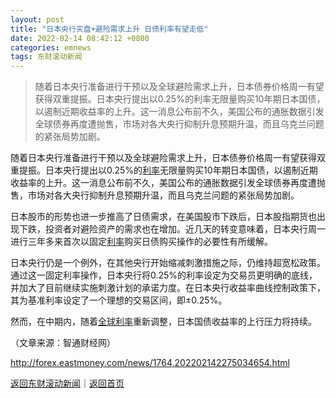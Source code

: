 ```yaml
---
layout: post
title: "日本央行买盘+避险需求上升 日债利率有望走低"
date: 2022-02-14 08:42:12 +0800
categories: emnews
tags: 东财滚动新闻
---
```

> 随着日本央行准备进行干预以及全球避险需求上升，日本债券价格周一有望获得双重提振。日本央行提出以0.25%的利率无限量购买10年期日本国债，以遏制近期收益率的上升。这一消息公布前不久，美国公布的通胀数据引发全球债券再度遭抛售，市场对各大央行抑制升息预期升温，而且乌克兰问题的紧张局势加剧。

<p>随着日本央行准备进行干预以及全球避险需求上升，日本债券价格周一有望获得双重提振。日本央行提出以0.25%的<span id="Info.344"><a href="http://data.eastmoney.com/cjsj/yhll.html" class="infokey">利率</a></span>无限量购买10年期日本国债，以遏制近期收益率的上升。这一消息公布前不久，美国公布的通胀数据引发全球债券再度遭抛售，市场对各大央行抑制升息预期升温，而且乌克兰问题的紧张局势加剧。</p><p>日本股市的形势也进一步推高了日债需求，在美国股市下跌后，日本股指期货也出现下跌，投资者对避险资产的需求也在增加。近几天的转变意味着，日本央行周一进行三年多来首次以固定<span id="Info.391"><a href="http://data.eastmoney.com/cjsj/yhll.html" class="infokey">利率</a></span>购买日债购买操作的必要性有所缓解。</p><p>日本央行仍是一个例外，在其他央行开始缩减刺激措施之际，仍维持超宽松政策。通过这一固定利率操作，日本央行将0.25%的利率设定为交易员更明确的底线，并加大了目前继续实施刺激计划的承诺力度。在日本央行收益率曲线控制政策下，其为基准利率设定了一个理想的交易区间，即±0.25%。</p><p>然而，在中期内，随着<span id="Info.359"><a href="http://data.eastmoney.com/cjsj/globalRate.html" class="infokey">全球利率</a></span>重新调整，日本国债收益率的上行压力将持续。</p><p class="em_media">（文章来源：智通财经网）</p>

<http://forex.eastmoney.com/news/1764,202202142275034654.html>

[返回东财滚动新闻](//finews.withounder.com/emnews/)｜[返回首页](//finews.withounder.com/)
